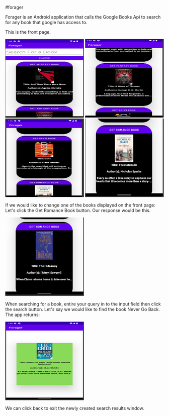 #forager

Forager is an Android application that calls the Google Books Api to search for any book that google has access to.

This is the front page.

<img src="images/front-mystery.png" width="250" height="250">

<img src="images/front-fantasy.png" width="250" height="250">

<img src="images/front-scifi.png" width="250" height="250">

<img src="images/front-romance.png" width="250" height="250">

If we would like to change one of the books displayed on the front page:
Let's click the Get Romance Book button. Our response would be this.

<img src="images/front-romance-search-results.png" width="250" height="250">

When searching for a book, entire your query in to the input field then click the search button. Let's say we would like to find the book Never Go Back. The app returns:

<img src="images/search-results.png" width="250" height="250">

We can click back to exit the newly created search results window.